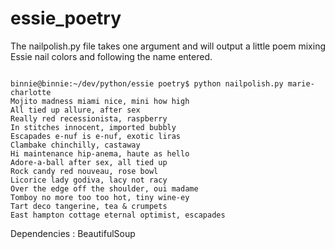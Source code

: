 essie_poetry
============

The nailpolish.py file takes one argument and will output a little poem mixing Essie nail colors and following the name entered.

<code>
binnie@binnie:~/dev/python/essie poetry$ python nailpolish.py marie-charlotte
Mojito madness miami nice, mini how high
All tied up allure, after sex
Really red recessionista, raspberry
In stitches innocent, imported bubbly
Escapades e-nuf is e-nuf, exotic liras
Clambake chinchilly, castaway
Hi maintenance hip-anema, haute as hello
Adore-a-ball after sex, all tied up
Rock candy red nouveau, rose bowl
Licorice lady godiva, lacy not racy
Over the edge off the shoulder, oui madame
Tomboy no more too too hot, tiny wine-ey
Tart deco tangerine, tea & crumpets
East hampton cottage eternal optimist, escapades
</code>

Dependencies : BeautifulSoup
